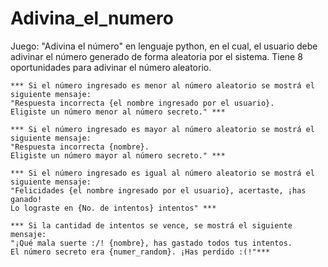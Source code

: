 # Adivina_el_numero


Juego: "Adivina el número" en lenguaje python, en el cual, el usuario debe adivinar el número generado de forma aleatoria por el sistema.
Tiene 8 oportunidades para adivinar el número aleatorio.

```
*** Si el número ingresado es menor al número aleatorio se mostrá el siguiente mensaje:
"Respuesta incorrecta {el nombre ingresado por el usuario}.
Eligiste un número menor al número secreto." ***

*** Si el número ingresado es mayor al número aleatorio se mostrá el siguiente mensaje:
"Respuesta incorrecta {nombre}.
Eligiste un número mayor al número secreto." ***

*** Si el número ingresado es igual al número aleatorio se mostrá el siguiente mensaje:
"Felicidades {el nombre ingresado por el usuario}, acertaste, ¡has ganado!
Lo lograste en {No. de intentos} intentos" ***

*** Si la cantidad de intentos se vence, se mostrá el siguiente mensaje:
"¡Qué mala suerte :/! {nombre}, has gastado todos tus intentos.
El número secreto era {numer_random}. ¡Has perdido :(!"***
```
